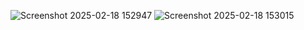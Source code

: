 ![Screenshot 2025-02-18 152947](https://github.com/user-attachments/assets/70d68a95-b3ac-4d65-bffa-36f4db432a82)
![Screenshot 2025-02-18 153015](https://github.com/user-attachments/assets/e61d703c-2992-40e9-8efe-13241330f601)
